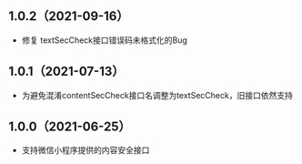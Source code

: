 ## 1.0.2（2021-09-16）
- 修复 textSecCheck接口错误码未格式化的Bug
## 1.0.1（2021-07-13）
- 为避免混淆contentSecCheck接口名调整为textSecCheck，旧接口依然支持
## 1.0.0（2021-06-25）
- 支持微信小程序提供的内容安全接口
